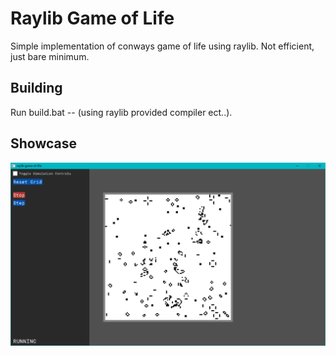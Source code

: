 # Raylib Game of Life
Simple implementation of conways game of life using raylib. Not efficient, just bare minimum.

## Building
Run build.bat -- (using raylib provided compiler ect..).

## Showcase
![raylib-game-of-life default view](examples/images/defaultview.PNG)
